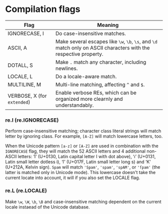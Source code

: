 # Compilation flags



| Flag | Meaning |
|------|---------|
| IGNORECASE, I | Do case-insensitive matches. |
| ASCII, A | Make several escapes like `\w`, `\b`, `\s`, and `\d` match only on ASCII characters with the respective property. |
| DOTALL, S | Make `.` match any character, including newlines. |
| LOCALE, L | Do a locale-aware match. |
| MULTILINE, M | Multi-line matching, affecting `^` and `$`. |
| VERBOSE, X (for `extended`) | Enable verbose REs, which can be organized more clearnly and understandably. |


### re.I (re.IGNORECASE)

Perform case-insensitive matching; character class literal strings will match letter by ignoring class. For example, `[A-Z]` will match lowercase letters, too.

When the Unicode pattern `[a-z]` or `[A-Z]` are used in combination with the `IGNORECASE` flag, they will match the 52 ASCII letters and 4 additional non-ASCII letters: ‘İ’ (U+0130, Latin capital letter I with dot above), ‘ı’ (U+0131, Latin small letter dotless i), ‘ſ’ (U+017F, Latin small letter long s) and ‘K’ (U+212A, Kelvin sign). `Spam` will match `'Spam'`, `'spam'`, `'spAM'`, or `'ſpam'` (the latter is matched only in Unicode mode). This lowercase doesn't take the current locate into account, it will if you also set the LOCALE flag.


### re.L (re.LOCALE)

Make `\w`, `\W`, `\b`, `\B` and case-insensitive matching dependent on the current locale instaead of the Unicode database.